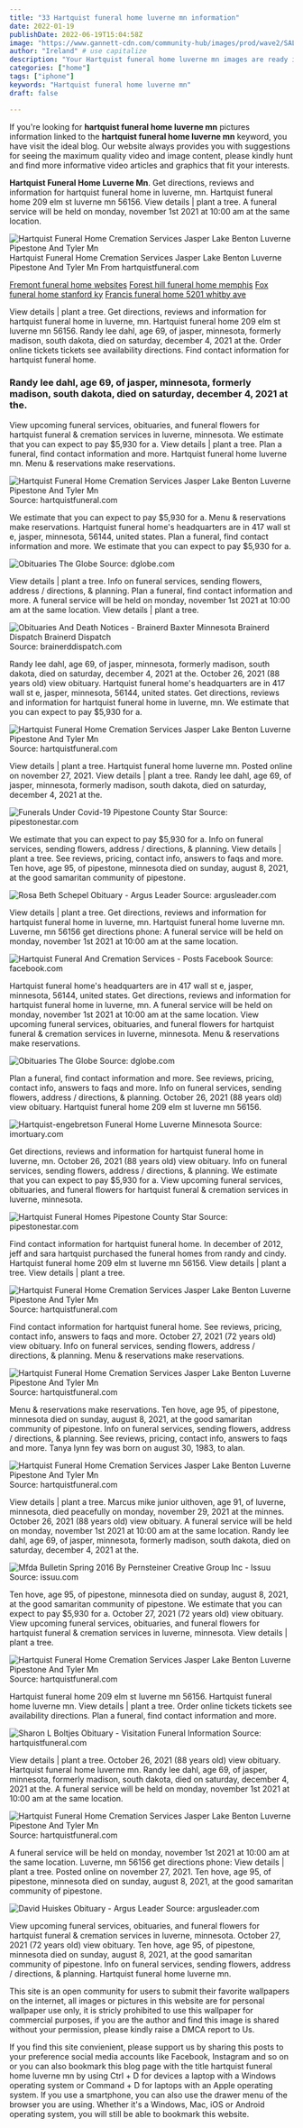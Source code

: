 ```yaml
---
title: "33 Hartquist funeral home luverne mn information"
date: 2022-01-19
publishDate: 2022-06-19T15:04:58Z
image: "https://www.gannett-cdn.com/community-hub/images/prod/wave2/SAL076425-1.jpg?width=400&amp;fit=bounds"
author: "Ireland" # use capitalize
description: "Your Hartquist funeral home luverne mn images are ready in this website. Hartquist funeral home luverne mn are a topic that is being searched for and liked by netizens now. You can Download the Hartquist funeral home luverne mn files here. Download all royalty-free images."
categories: ["home"]
tags: ["iphone"]
keywords: "Hartquist funeral home luverne mn"
draft: false

---
```


If you're looking for **hartquist funeral home luverne mn** pictures information linked to the **hartquist funeral home luverne mn** keyword, you have visit the ideal  blog.  Our website always  provides you with  suggestions  for seeing  the maximum  quality video and image  content, please kindly hunt and find more informative video articles and graphics  that fit your interests.

**Hartquist Funeral Home Luverne Mn**. Get directions, reviews and information for hartquist funeral home in luverne, mn. Hartquist funeral home 209 elm st luverne mn 56156. View details | plant a tree. A funeral service will be held on monday, november 1st 2021 at 10:00 am at the same location.

![Hartquist Funeral Home Cremation Services Jasper Lake Benton Luverne Pipestone And Tyler Mn](https://www.hartquistfuneral.com/Content/Media/HartquistFuneralHome/a1facilities.jpg "Hartquist Funeral Home Cremation Services Jasper Lake Benton Luverne Pipestone And Tyler Mn")
Hartquist Funeral Home Cremation Services Jasper Lake Benton Luverne Pipestone And Tyler Mn From hartquistfuneral.com

[Fremont funeral home websites](/fremont-funeral-home-websites/)
[Forest hill funeral home memphis](/forest-hill-funeral-home-memphis/)
[Fox funeral home stanford ky](/fox-funeral-home-stanford-ky/)
[Francis funeral home 5201 whitby ave](/francis-funeral-home-5201-whitby-ave/)

View details | plant a tree. Get directions, reviews and information for hartquist funeral home in luverne, mn. Hartquist funeral home 209 elm st luverne mn 56156. Randy lee dahl, age 69, of jasper, minnesota, formerly madison, south dakota, died on saturday, december 4, 2021 at the. Order online tickets tickets see availability directions. Find contact information for hartquist funeral home.

### Randy lee dahl, age 69, of jasper, minnesota, formerly madison, south dakota, died on saturday, december 4, 2021 at the.

View upcoming funeral services, obituaries, and funeral flowers for hartquist funeral &amp; cremation services in luverne, minnesota. We estimate that you can expect to pay $5,930 for a. View details | plant a tree. Plan a funeral, find contact information and more. Hartquist funeral home luverne mn. Menu &amp; reservations make reservations.


![Hartquist Funeral Home Cremation Services Jasper Lake Benton Luverne Pipestone And Tyler Mn](https://www.hartquistfuneral.com/Content/Media/HartquistFuneralHome/c1facilities.jpg "Hartquist Funeral Home Cremation Services Jasper Lake Benton Luverne Pipestone And Tyler Mn")
Source: hartquistfuneral.com

We estimate that you can expect to pay $5,930 for a. Menu &amp; reservations make reservations. Hartquist funeral home&#039;s headquarters are in 417 wall st e, jasper, minnesota, 56144, united states. Plan a funeral, find contact information and more. We estimate that you can expect to pay $5,930 for a.

![Obituaries The Globe](https://www.fccnn.com/incoming/article2392239.ece/alternates/FREE_320/1504807%2B2078377%20PapDc.jpg "Obituaries The Globe")
Source: dglobe.com

View details | plant a tree. Info on funeral services, sending flowers, address / directions, &amp; planning. Plan a funeral, find contact information and more. A funeral service will be held on monday, november 1st 2021 at 10:00 am at the same location. View details | plant a tree.

![Obituaries And Death Notices - Brainerd Baxter Minnesota Brainerd Dispatch Brainerd Dispatch](https://www.fccnn.com/incoming/article3249415.ece/alternates/FREE_320/1130591%2B9665_256.jpg "Obituaries And Death Notices - Brainerd Baxter Minnesota Brainerd Dispatch Brainerd Dispatch")
Source: brainerddispatch.com

Randy lee dahl, age 69, of jasper, minnesota, formerly madison, south dakota, died on saturday, december 4, 2021 at the. October 26, 2021 (88 years old) view obituary. Hartquist funeral home&#039;s headquarters are in 417 wall st e, jasper, minnesota, 56144, united states. Get directions, reviews and information for hartquist funeral home in luverne, mn. We estimate that you can expect to pay $5,930 for a.

![Hartquist Funeral Home Cremation Services Jasper Lake Benton Luverne Pipestone And Tyler Mn](https://www.hartquistfuneral.com/Content/Media/HartquistFuneralHome/a1facilities.jpg "Hartquist Funeral Home Cremation Services Jasper Lake Benton Luverne Pipestone And Tyler Mn")
Source: hartquistfuneral.com

View details | plant a tree. Hartquist funeral home luverne mn. Posted online on november 27, 2021. View details | plant a tree. Randy lee dahl, age 69, of jasper, minnesota, formerly madison, south dakota, died on saturday, december 4, 2021 at the.

![Funerals Under Covid-19 Pipestone County Star](https://www.pipestonestar.com/wp-content/uploads/2020/04/web-2-300x179.jpg "Funerals Under Covid-19 Pipestone County Star")
Source: pipestonestar.com

We estimate that you can expect to pay $5,930 for a. Info on funeral services, sending flowers, address / directions, &amp; planning. View details | plant a tree. See reviews, pricing, contact info, answers to faqs and more. Ten hove, age 95, of pipestone, minnesota died on sunday, august 8, 2021, at the good samaritan community of pipestone.

![Rosa Beth Schepel Obituary - Argus Leader](https://www.gannett-cdn.com/community-hub/images/prod/wave2out/SAL064717-1.jpg?width=400&amp;fit=bounds "Rosa Beth Schepel Obituary - Argus Leader")
Source: argusleader.com

View details | plant a tree. Get directions, reviews and information for hartquist funeral home in luverne, mn. Hartquist funeral home luverne mn. Luverne, mn 56156 get directions phone: A funeral service will be held on monday, november 1st 2021 at 10:00 am at the same location.

![Hartquist Funeral And Cremation Services - Posts Facebook](https://lookaside.fbsbx.com/lookaside/crawler/media/?media_id=1898843290170377 "Hartquist Funeral And Cremation Services - Posts Facebook")
Source: facebook.com

Hartquist funeral home&#039;s headquarters are in 417 wall st e, jasper, minnesota, 56144, united states. Get directions, reviews and information for hartquist funeral home in luverne, mn. A funeral service will be held on monday, november 1st 2021 at 10:00 am at the same location. View upcoming funeral services, obituaries, and funeral flowers for hartquist funeral &amp; cremation services in luverne, minnesota. Menu &amp; reservations make reservations.

![Obituaries The Globe](https://www.fccnn.com/incoming/article2128859.ece/alternates/FREE_320/Chris%20Usher "Obituaries The Globe")
Source: dglobe.com

Plan a funeral, find contact information and more. See reviews, pricing, contact info, answers to faqs and more. Info on funeral services, sending flowers, address / directions, &amp; planning. October 26, 2021 (88 years old) view obituary. Hartquist funeral home 209 elm st luverne mn 56156.

![Hartquist-engebretson Funeral Home Luverne Minnesota](https://www.imortuary.com/images/ph-images/33.jpg "Hartquist-engebretson Funeral Home Luverne Minnesota")
Source: imortuary.com

Get directions, reviews and information for hartquist funeral home in luverne, mn. October 26, 2021 (88 years old) view obituary. Info on funeral services, sending flowers, address / directions, &amp; planning. We estimate that you can expect to pay $5,930 for a. View upcoming funeral services, obituaries, and funeral flowers for hartquist funeral &amp; cremation services in luverne, minnesota.

![Hartquist Funeral Homes Pipestone County Star](https://www.pipestonestar.com/wp-content/uploads/2018/11/31847_Hartquistlogo.jpg "Hartquist Funeral Homes Pipestone County Star")
Source: pipestonestar.com

Find contact information for hartquist funeral home. In december of 2012, jeff and sara hartquist purchased the funeral homes from randy and cindy. Hartquist funeral home 209 elm st luverne mn 56156. View details | plant a tree. View details | plant a tree.

![Hartquist Funeral Home Cremation Services Jasper Lake Benton Luverne Pipestone And Tyler Mn](https://www.hartquistfuneral.com/Content/Media/HartquistFuneralHome/d2facilities.jpg "Hartquist Funeral Home Cremation Services Jasper Lake Benton Luverne Pipestone And Tyler Mn")
Source: hartquistfuneral.com

Find contact information for hartquist funeral home. See reviews, pricing, contact info, answers to faqs and more. October 27, 2021 (72 years old) view obituary. Info on funeral services, sending flowers, address / directions, &amp; planning. Menu &amp; reservations make reservations.

![Hartquist Funeral Home Cremation Services Jasper Lake Benton Luverne Pipestone And Tyler Mn](https://www.hartquistfuneral.com/Content/Media/HartquistFuneralHome/d1facilities.jpg "Hartquist Funeral Home Cremation Services Jasper Lake Benton Luverne Pipestone And Tyler Mn")
Source: hartquistfuneral.com

Menu &amp; reservations make reservations. Ten hove, age 95, of pipestone, minnesota died on sunday, august 8, 2021, at the good samaritan community of pipestone. Info on funeral services, sending flowers, address / directions, &amp; planning. See reviews, pricing, contact info, answers to faqs and more. Tanya lynn fey was born on august 30, 1983, to alan.

![Hartquist Funeral Home Cremation Services Jasper Lake Benton Luverne Pipestone And Tyler Mn](https://tributecenteronline.s3-accelerate.amazonaws.com/Media/Slides/32769ce1-2f9c-47cc-b89b-05b44df84d92.jpg "Hartquist Funeral Home Cremation Services Jasper Lake Benton Luverne Pipestone And Tyler Mn")
Source: hartquistfuneral.com

View details | plant a tree. Marcus mike junior uithoven, age 91, of luverne, minnesota, died peacefully on monday, november 29, 2021 at the minnes. October 26, 2021 (88 years old) view obituary. A funeral service will be held on monday, november 1st 2021 at 10:00 am at the same location. Randy lee dahl, age 69, of jasper, minnesota, formerly madison, south dakota, died on saturday, december 4, 2021 at the.

![Mfda Bulletin Spring 2016 By Pernsteiner Creative Group Inc - Issuu](https://image.isu.pub/160322161351-f73d8b3fc9fc85b029bf471f9c8dc053/jpg/page_1.jpg "Mfda Bulletin Spring 2016 By Pernsteiner Creative Group Inc - Issuu")
Source: issuu.com

Ten hove, age 95, of pipestone, minnesota died on sunday, august 8, 2021, at the good samaritan community of pipestone. We estimate that you can expect to pay $5,930 for a. October 27, 2021 (72 years old) view obituary. View upcoming funeral services, obituaries, and funeral flowers for hartquist funeral &amp; cremation services in luverne, minnesota. View details | plant a tree.

![Hartquist Funeral Home Cremation Services Jasper Lake Benton Luverne Pipestone And Tyler Mn](https://www.hartquistfuneral.com/Content/Media/HartquistFuneralHome/logo_d05d2d8dcb8e44a29abe4c71e08376b6.png "Hartquist Funeral Home Cremation Services Jasper Lake Benton Luverne Pipestone And Tyler Mn")
Source: hartquistfuneral.com

Hartquist funeral home 209 elm st luverne mn 56156. Hartquist funeral home luverne mn. View details | plant a tree. Order online tickets tickets see availability directions. Plan a funeral, find contact information and more.

![Sharon L Boltjes Obituary - Visitation Funeral Information](https://tributecenteronline.s3-accelerate.amazonaws.com/Obituaries/8943532/Thumbnail.jpg "Sharon L Boltjes Obituary - Visitation Funeral Information")
Source: hartquistfuneral.com

View details | plant a tree. October 26, 2021 (88 years old) view obituary. Hartquist funeral home luverne mn. Randy lee dahl, age 69, of jasper, minnesota, formerly madison, south dakota, died on saturday, december 4, 2021 at the. A funeral service will be held on monday, november 1st 2021 at 10:00 am at the same location.

![Hartquist Funeral Home Cremation Services Jasper Lake Benton Luverne Pipestone And Tyler Mn](https://www.hartquistfuneral.com/Content/Media/HartquistFuneralHome/b1facilities.jpg "Hartquist Funeral Home Cremation Services Jasper Lake Benton Luverne Pipestone And Tyler Mn")
Source: hartquistfuneral.com

A funeral service will be held on monday, november 1st 2021 at 10:00 am at the same location. Luverne, mn 56156 get directions phone: View details | plant a tree. Posted online on november 27, 2021. Ten hove, age 95, of pipestone, minnesota died on sunday, august 8, 2021, at the good samaritan community of pipestone.

![David Huiskes Obituary - Argus Leader](https://www.gannett-cdn.com/community-hub/images/prod/wave2/SAL076425-1.jpg?width=400&amp;fit=bounds "David Huiskes Obituary - Argus Leader")
Source: argusleader.com

View upcoming funeral services, obituaries, and funeral flowers for hartquist funeral &amp; cremation services in luverne, minnesota. October 27, 2021 (72 years old) view obituary. Ten hove, age 95, of pipestone, minnesota died on sunday, august 8, 2021, at the good samaritan community of pipestone. Info on funeral services, sending flowers, address / directions, &amp; planning. Hartquist funeral home luverne mn.

This site is an open community for users to submit their favorite wallpapers on the internet, all images or pictures in this website are for personal wallpaper use only, it is stricly prohibited to use this wallpaper for commercial purposes, if you are the author and find this image is shared without your permission, please kindly raise a DMCA report to Us.

If you find this site convienient, please support us by sharing this posts to your preference social media accounts like Facebook, Instagram and so on or you can also bookmark this blog page with the title hartquist funeral home luverne mn by using Ctrl + D for devices a laptop with a Windows operating system or Command + D for laptops with an Apple operating system. If you use a smartphone, you can also use the drawer menu of the browser you are using. Whether it's a Windows, Mac, iOS or Android operating system, you will still be able to bookmark this website.
